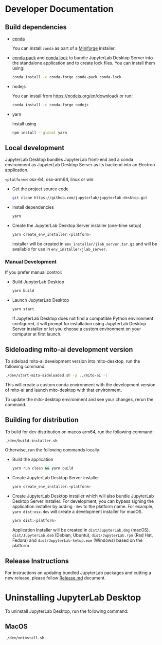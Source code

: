 # Developer Documentation

## Build dependencies

- [conda](https://docs.conda.io)

  You can install `conda` as part of a [Miniforge](https://github.com/conda-forge/miniforge) installer.

- [conda pack](https://github.com/conda/conda-pack) and [conda lock](https://github.com/conda/conda-lock) to bundle JupyterLab Desktop Server into the standalone application and to create lock files. You can install them using:

  ```bash
  conda install -c conda-forge conda-pack conda-lock
  ```

- nodejs

  You can install from https://nodejs.org/en/download/ or run:

  ```bash
  conda install -c conda-forge nodejs
  ```

- yarn

  Install using

  ```bash
  npm install --global yarn
  ```

## Local development

JupyterLab Desktop bundles JupyterLab front-end and a conda environment as JupyterLab Desktop Server as its backend into an Electron application.

`<platform>`: osx-64, osx-arm64, linux or win

- Get the project source code

  ```bash
  git clone https://github.com/jupyterlab/jupyterlab-desktop.git
  ```

- Install dependencies

  ```bash
  yarn 
  ```

- Create the JupyterLab Desktop Server installer (one-time setup)

  ```bash
  yarn create_env_installer:<platform>
  ```

  Installer will be created in `env_installer/jlab_server.tar.gz` and will be available for use in `env_installer/jlab_server`.

### Manual Development

If you prefer manual control:

- Build JupyterLab Desktop

  ```bash
  yarn build
  ```

- Launch JupyterLab Desktop

  ```bash
  yarn start
  ```

  If JupyterLab Desktop does not find a compatible Python environment configured, it will prompt for installation using JupyterLab Desktop Server installer or let you choose a custom environment on your computer at first launch.

## Sideloading mito-ai development version

To sideload mito-ai development version into mito-desktop, run the following command:

```bash
./dev/start-mito-sideloaded.sh -p ../mito-ai -l
```

This will create a custom conda environment with the development version of mito-ai and launch mito-desktop with that environment.

To update the mito-desktop environment and see your changes, rerun the command.

## Building for distribution

To build for dev distribution on macos arm64, run the following command:

```bash
./dev/build-installer.sh
```

Otherwise, run the following commands locally:

- Build the application

  ```bash
  yarn run clean && yarn build
  ```

- Create JupyterLab Desktop Server installer

  ```bash
  yarn create_env_installer:<platform>
  ```

- Create JupyterLab Desktop installer which will also bundle JupyterLab Desktop Server installer. For development, you can bypass signing the application installer by adding `-dev` to the platform name. For example, `yarn dist:osx-dev` will create a development installer for macOS.

  ```bash
  yarn dist:<platform>
  ```

  Application Installer will be created in `dist/JupyterLab.dmg` (macOS), `dist/JupyterLab.deb` (Debian, Ubuntu), `dist/JupyterLab.rpm` (Red Hat, Fedora) and `dist/JupyterLab-Setup.exe` (Windows) based on the platform

## Release Instructions

For instructions on updating bundled JupyterLab packages and cutting a new release, please follow [Release.md](Release.md) document.


# Uninstalling JupyterLab Desktop

To uninstall JupyterLab Desktop, run the following command:

## MacOS

```bash
./dev/uninstall.sh
```
